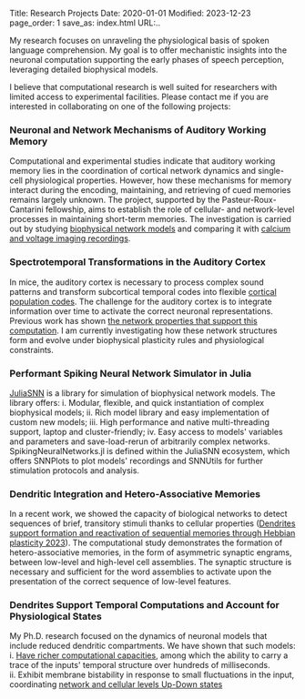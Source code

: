 Title: Research Projects 
Date: 2020-01-01
Modified: 2023-12-23
page_order: 1
save_as: index.html
URL:..

My research focuses on unraveling the physiological basis of spoken language comprehension. My goal is to offer mechanistic insights into the neuronal computation supporting the early phases of speech perception, leveraging detailed biophysical models.

I believe that computational research is well suited for researchers with limited access to experimental facilities. Please contact me if you are interested in collaborating on one of the following projects:

### Neuronal and Network Mechanisms of Auditory Working Memory
Computational and experimental studies indicate that auditory working memory lies in the coordination of cortical network dynamics and single-cell physiological properties. However, how these mechanisms for memory interact during the encoding, maintaining, and retrieving of cued memories remains largely unknown.
The project, supported by the Pasteur-Roux-Cantarini fellowship, aims to establish the role of cellular- and network-level processes in maintaining short-term memories. The investigation is carried out by studying [biophysical network models](https://juliasnn.github.io/SpikingNeuralNetworks.jl) and comparing it with [calcium and voltage imaging recordings](https://doi.org/10.1016/j.neuron.2019.09.043).

### Spectrotemporal Transformations in the Auditory Cortex
In mice, the auditory cortex is necessary to process complex sound patterns and transform subcortical temporal codes into flexible [cortical population codes](https://www.science.org/doi/10.1126/sciadv.adr6214). The challenge for the auditory cortex is to integrate information over time to activate the correct neuronal representations. Previous work has shown [the network properties that support this computation](https://elifesciences.org/articles/53151). I am currently investigating how these network structures form and evolve under biophysical plasticity rules and physiological constraints.

### Performant Spiking Neural Network Simulator in Julia
[JuliaSNN](https://juliasnn.github.io/SpikingNeuralNetworks.jl) is a library for simulation of biophysical network models. The library offers:
i. Modular, flexible, and quick instantiation of complex biophysical models;
ii. Rich model library and easy implementation of custom new models;
iii. High performance and native multi-threading support, laptop and cluster-friendly;
iv. Easy access to models' variables and parameters and save-load-rerun of arbitrarily complex networks.
SpikingNeuralNetworks.jl is defined within the JuliaSNN ecosystem, which offers SNNPlots to plot models' recordings and SNNUtils for further stimulation protocols and analysis.

### Dendritic Integration and Hetero-Associative Memories
In a recent work, we showed the capacity of biological networks to detect sequences of brief, transitory stimuli thanks to cellular properties ([Dendrites support formation and reactivation of sequential memories through Hebbian plasticity 2023](https://www.biorxiv.org/content/10.1101/2023.09.26.559322v2.full.pdf+html)). The computational study demonstrates the formation of hetero-associative memories, in the form of asymmetric synaptic engrams, between low-level and high-level cell assemblies. The synaptic structure is necessary and sufficient for the word assemblies to activate upon the presentation of the correct sequence of low-level features.

### Dendrites Support Temporal Computations and Account for Physiological States
My Ph.D. research focused on the dynamics of neuronal models that include reduced dendritic compartments.
We have shown that such models:  <br>
i. [Have richer computational capacities](https://physoc.onlinelibrary.wiley.com/doi/full/10.1113/JP283399), among which the ability to carry a trace of the inputs' temporal structure over hundreds of milliseconds.<br>
ii. Exhibit membrane bistability in response to small fluctuations in the input, coordinating [network and cellular levels Up-Down states](https://www.biorxiv.org/content/10.1101/2024.09.05.611249v3)